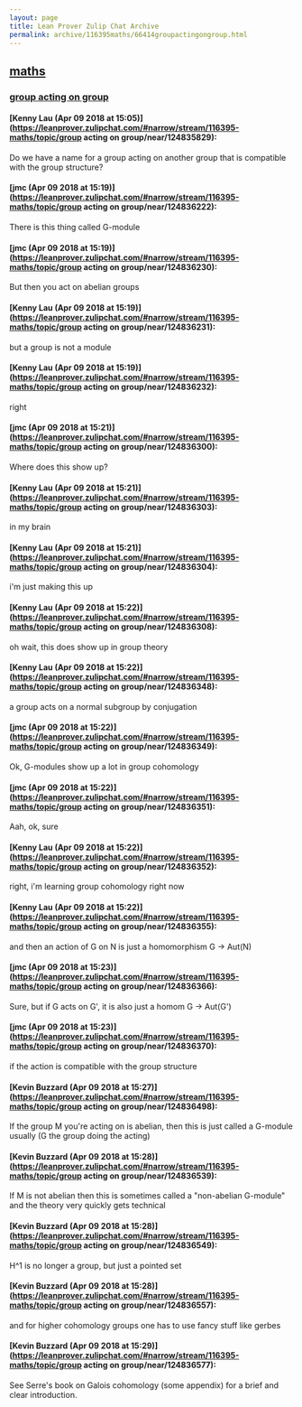 ```yaml
---
layout: page
title: Lean Prover Zulip Chat Archive 
permalink: archive/116395maths/66414groupactingongroup.html
---
```


## [maths](index.html)
### [group acting on group](66414groupactingongroup.html)

#### [Kenny Lau (Apr 09 2018 at 15:05)](https://leanprover.zulipchat.com/#narrow/stream/116395-maths/topic/group acting on group/near/124835829):
Do we have a name for a group acting on another group that is compatible with the group structure?

#### [jmc (Apr 09 2018 at 15:19)](https://leanprover.zulipchat.com/#narrow/stream/116395-maths/topic/group acting on group/near/124836222):
There is this thing called G-module

#### [jmc (Apr 09 2018 at 15:19)](https://leanprover.zulipchat.com/#narrow/stream/116395-maths/topic/group acting on group/near/124836230):
But then you act on abelian groups

#### [Kenny Lau (Apr 09 2018 at 15:19)](https://leanprover.zulipchat.com/#narrow/stream/116395-maths/topic/group acting on group/near/124836231):
but a group is not a module

#### [Kenny Lau (Apr 09 2018 at 15:19)](https://leanprover.zulipchat.com/#narrow/stream/116395-maths/topic/group acting on group/near/124836232):
right

#### [jmc (Apr 09 2018 at 15:21)](https://leanprover.zulipchat.com/#narrow/stream/116395-maths/topic/group acting on group/near/124836300):
Where does this show up?

#### [Kenny Lau (Apr 09 2018 at 15:21)](https://leanprover.zulipchat.com/#narrow/stream/116395-maths/topic/group acting on group/near/124836303):
in my brain

#### [Kenny Lau (Apr 09 2018 at 15:21)](https://leanprover.zulipchat.com/#narrow/stream/116395-maths/topic/group acting on group/near/124836304):
i'm just making this up

#### [Kenny Lau (Apr 09 2018 at 15:22)](https://leanprover.zulipchat.com/#narrow/stream/116395-maths/topic/group acting on group/near/124836308):
oh wait, this does show up in group theory

#### [Kenny Lau (Apr 09 2018 at 15:22)](https://leanprover.zulipchat.com/#narrow/stream/116395-maths/topic/group acting on group/near/124836348):
a group acts on a normal subgroup by conjugation

#### [jmc (Apr 09 2018 at 15:22)](https://leanprover.zulipchat.com/#narrow/stream/116395-maths/topic/group acting on group/near/124836349):
Ok, G-modules show up a lot in group cohomology

#### [jmc (Apr 09 2018 at 15:22)](https://leanprover.zulipchat.com/#narrow/stream/116395-maths/topic/group acting on group/near/124836351):
Aah, ok, sure

#### [Kenny Lau (Apr 09 2018 at 15:22)](https://leanprover.zulipchat.com/#narrow/stream/116395-maths/topic/group acting on group/near/124836352):
right, i'm learning group cohomology right now

#### [Kenny Lau (Apr 09 2018 at 15:22)](https://leanprover.zulipchat.com/#narrow/stream/116395-maths/topic/group acting on group/near/124836355):
and then an action of G on N is just a homomorphism G -> Aut(N)

#### [jmc (Apr 09 2018 at 15:23)](https://leanprover.zulipchat.com/#narrow/stream/116395-maths/topic/group acting on group/near/124836366):
Sure, but if G acts on G', it is also just a homom G -> Aut(G')

#### [jmc (Apr 09 2018 at 15:23)](https://leanprover.zulipchat.com/#narrow/stream/116395-maths/topic/group acting on group/near/124836370):
if the action is compatible with the group structure

#### [Kevin Buzzard (Apr 09 2018 at 15:27)](https://leanprover.zulipchat.com/#narrow/stream/116395-maths/topic/group acting on group/near/124836498):
If the group M you're acting on is abelian, then this is just called a G-module usually (G the group doing the acting)

#### [Kevin Buzzard (Apr 09 2018 at 15:28)](https://leanprover.zulipchat.com/#narrow/stream/116395-maths/topic/group acting on group/near/124836539):
If M is not abelian then this is sometimes called a "non-abelian G-module" and the theory very quickly gets technical

#### [Kevin Buzzard (Apr 09 2018 at 15:28)](https://leanprover.zulipchat.com/#narrow/stream/116395-maths/topic/group acting on group/near/124836549):
H^1 is no longer a group, but just a pointed set

#### [Kevin Buzzard (Apr 09 2018 at 15:28)](https://leanprover.zulipchat.com/#narrow/stream/116395-maths/topic/group acting on group/near/124836557):
and for higher cohomology groups one has to use fancy stuff like gerbes

#### [Kevin Buzzard (Apr 09 2018 at 15:29)](https://leanprover.zulipchat.com/#narrow/stream/116395-maths/topic/group acting on group/near/124836577):
See Serre's book on Galois cohomology (some appendix) for a brief and clear introduction.

